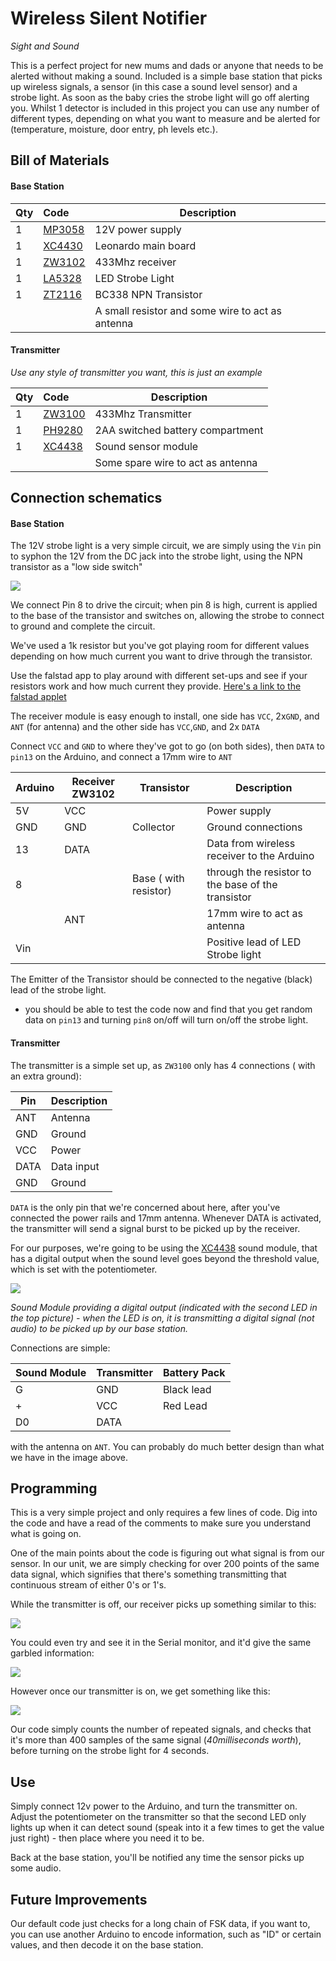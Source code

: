 # Wireless Silent Notifier
_Sight and Sound_

This is a perfect project for new mums and dads or anyone that
needs to be alerted without making a sound. Included is a simple base station that picks up wireless signals, a sensor (in this case a sound level sensor) and a strobe light. As soon as the baby cries the strobe light will go off alerting you. Whilst 1 detector is included in this project you can use any number of different types, depending on what you want to measure and be alerted for (temperature, moisture, door entry, ph levels etc.).

## Bill of Materials

#### Base Station
| Qty | Code | Description
| :------------- | :------------- | --- |
|1 | [MP3058](http://jaycar.com.au/p/MP3058) | 12V power supply |
|1 | [XC4430](http://jaycar.com.au/p/XC4430) | Leonardo main board |
|1 | [ZW3102](http://jaycar.com.au/p/ZW3102) | 433Mhz receiver |
|1 | [LA5328](http://jaycar.com.au/p/LA5328) | LED Strobe Light |
|1 | [ZT2116](http://jaycar.com.au/p/ZT2116) | BC338 NPN Transistor |
| | | A small resistor and some wire to act as antenna |


#### Transmitter
_Use any style of transmitter you want, this is just an example_

| Qty | Code | Description
| :------------- | :------------- | --- |
|1 | [ZW3100](http://jaycar.com.au/p/ZW3100) | 433Mhz Transmitter |
|1 | [PH9280](http://jaycar.com.au/p/PH9280) | 2AA switched battery compartment |
|1 | [XC4438](http://jaycar.com.au/p/XC4438) | Sound sensor module |
| | | Some spare wire to act as antenna |



## Connection schematics

#### Base Station

The 12V strobe light is a very simple circuit, we are simply using the `Vin` pin to syphon the 12V from the DC jack into the strobe light, using the NPN transistor as a "low side switch"

![](images/whole.png)

We connect Pin 8 to drive the circuit; when pin 8 is high, current is applied to the base of the transistor and switches on, allowing the strobe to connect to ground and complete the circuit.

We've used a 1k resistor but you've got playing room for different values depending on how much current you want to drive through the transistor.

Use the falstad app to play around with different set-ups and see if your resistors work and how much current they provide. [Here's a link to the falstad  applet ](https://www.falstad.com/circuit/circuitjs.html?cct=$+1+0.000005+10.20027730826997+50+5+43%0At+352+192+288+192+1+1+0.6336865455998801+0.352593191562486+100%0Ag+288+208+288+240+0%0Ar+352+192+416+192+0+1000%0AR+448+176+496+176+0+0+40+5+0+0+0.5%0AR+288+80+288+64+0+0+40+12+0+0+0.5%0AS+416+192+448+192+0+0+false+0+2%0Ag+448+208+448+224+0%0A162+288+80+288+176+1+12+1+0+0+0.01%0A)

The receiver module is easy enough to install, one side has `VCC`, 2x`GND`, and `ANT` (for antenna) and the other side has `VCC`,`GND`, and 2x `DATA`

Connect `VCC` and `GND` to where they've got to go (on both sides), then `DATA` to `pin13` on the Arduino, and connect a 17mm wire to `ANT`

| Arduino | Receiver ZW3102  | Transistor | Description |
| ---  | --- | --- | --- |
| 5V | VCC | | Power supply |
| GND | GND | Collector | Ground connections |
| 13 | DATA | | Data from wireless receiver to the Arduino |
| 8 | | Base ( with resistor)| through the resistor to the base of the transistor |
| | ANT | | 17mm wire to act as antenna |
| Vin | | | Positive lead of LED Strobe light |

The Emitter of the Transistor should be connected to the negative (black) lead of the strobe light.


* you should be able to test the code now and find that you get random data on `pin13` and turning `pin8` on/off will turn on/off the strobe light.

#### Transmitter

The transmitter is a simple set up, as `ZW3100` only has 4 connections ( with an extra ground):

|Pin| Description|
| --- | --- |
| ANT | Antenna |
| GND | Ground |
| VCC | Power |
| DATA | Data input |
| GND | Ground |

`DATA` is the only pin that we're concerned about here, after you've connected the power rails and 17mm antenna. Whenever DATA is activated, the transmitter will send a signal burst to be picked up by the receiver.

For our purposes, we're going to be using the [XC4438](http://jaycar.com.au/p/XC4438) sound module, that has a digital output when the sound level goes beyond the threshold value, which is set with the potentiometer.

![](images/compare.png)

_Sound Module providing a digital output (indicated with the second LED in the top picture) - when the LED is on, it is transmitting a digital signal (not audio) to be picked up by our base station._

Connections are simple:

| Sound Module | Transmitter | Battery Pack |
| --- | --- | --- |
| G | GND | Black lead |
|+ | VCC | Red Lead |
| D0 | DATA | |

with the antenna on `ANT`. You can probably do much better design than what we have in the image above.

## Programming

This is a very simple project and only requires a few lines of code. Dig into the code and have a read of the comments to make sure you understand what is going on.

One of the main points about the code is figuring out what signal is from our sensor. In our unit, we are simply checking for over 200 points of the same data signal, which signifies that there's something transmitting that continuous stream of either 0's or 1's.

While the transmitter is off, our receiver picks up something similar to this:

![](images/signal.png)

You could even try and see it in the Serial monitor, and it'd give the same garbled information:

![](images/garbage.png)

However once our transmitter is on, we get something like this:

![](images/blit.png)

Our code simply counts the number of repeated signals, and checks that it's more than 400 samples of the same signal (_40milliseconds worth_), before turning on the strobe light for 4 seconds.

## Use

Simply connect 12v power to the Arduino, and turn the transmitter on. Adjust the potentiometer on the transmitter so that the second LED only lights up when it can detect sound (speak into it a few times to get the value just right)  - then place where you need it to be.

Back at the base station, you'll be notified any time the sensor picks up some audio.

## Future Improvements
Our default code just checks for a long chain of FSK data, if you want to, you can use another Arduino to encode information, such as "ID" or certain values, and then decode it on the base station.
